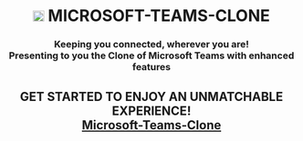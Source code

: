 <h1 id="top" align="center"> <img src="img/micrologo.png" alt="Microsoft" width="19.5" height="19.5"> MICROSOFT-TEAMS-CLONE</h1>
<h3 align="center"> Keeping you connected, wherever you are!<br>
Presenting to you the Clone of Microsoft Teams with enhanced features<br></h3>
<h2 align="center">GET STARTED TO ENJOY AN UNMATCHABLE EXPERIENCE!<br><a href="https://engage-microsoft-teams-clone.herokuapp.com/">Microsoft-Teams-Clone</a></h2>
